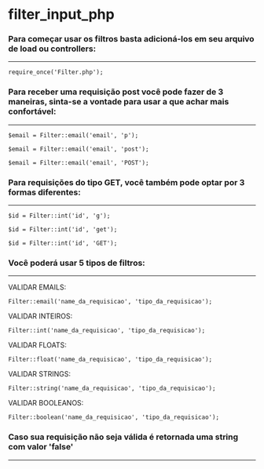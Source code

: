 # filter_input_php

### Para começar usar os filtros basta adicioná-los em seu arquivo de load ou controllers:
---
```
require_once('Filter.php');
```

### Para receber uma requisição post você pode fazer de 3 maneiras, sinta-se a vontade para usar a que achar mais confortável:
---
```
$email = Filter::email('email', 'p');

$email = Filter::email('email', 'post');

$email = Filter::email('email', 'POST');
```

### Para requisições do tipo GET, você também pode optar por 3 formas diferentes:
---
```
$id = Filter::int('id', 'g');

$id = Filter::int('id', 'get');

$id = Filter::int('id', 'GET');
```

### Você poderá usar 5 tipos de filtros:
---

VALIDAR EMAILS:
```     
Filter::email('name_da_requisicao', 'tipo_da_requisicao');
```

VALIDAR INTEIROS:
```  
Filter::int('name_da_requisicao', 'tipo_da_requisicao');
```

VALIDAR FLOATS:
```     
Filter::float('name_da_requisicao', 'tipo_da_requisicao');
```

VALIDAR STRINGS:
```   
Filter::string('name_da_requisicao', 'tipo_da_requisicao');
```

VALIDAR BOOLEANOS:
```
Filter::boolean('name_da_requisicao', 'tipo_da_requisicao');
```

### Caso sua requisição não seja válida é retornada uma string com valor 'false'
---


